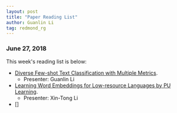 ```yaml
---
layout: post
title: "Paper Reading List"
author: Guanlin Li
tag: redmond_rg
---
```


### June 27, 2018

This week's reading list is below:

- [Diverse Few-shot Text Classification with Multiple Metrics](http://www.aclweb.org/anthology/N18-1109). 
  - Presenter: Guanlin Li
- [Learning Word Embeddings for Low-resource Languages by PU Learning](http://aclweb.org/anthology/N18-1093).
  - Presenter: Xin-Tong Li
- []

